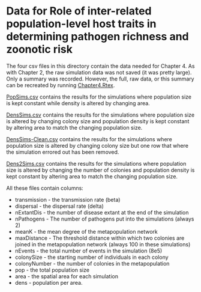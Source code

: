 Data for Role of inter-related population-level host traits in determining pathogen richness and zoonotic risk
===================================================================================================================================================================

The four csv files in this directory contain the data needed for Chapter 4.
As with Chapter 2, the raw simulation data was not saved (it was pretty large). 
Only a summary was recorded.
However, the full, raw data, or this summary can be recreated by running [Chapter4.Rtex](../../Chapter4.Rtex).

[PopSims.csv](PopSims.csv) contains the results for the simulations where population size is kept constant while density is altered by changing area.

[DensSims.csv](DensSims.csv) contains the results for the simulations where population size is altered by changing colony size and population density is kept constant by altering area to match the changing population size.

[DensSims-Clean.csv](DensSims-Clean.csv) contains the results for the simulations where population size is altered by changing colony size but one row that where the simulation errored out has been removed.


[Dens2Sims.csv](Dens2Sims.csv) contains the results for the simulations where population size is altered by changing the number of colonies and population density is kept constant by altering area to match the changing population size.




All these files contain columns:
* transmission - the transmission rate (beta)
* dispersal - the dispersal rate (delta)
* nExtantDis - the number of disease extant at the end of the simulation
* nPathogens - The number of pathogens put into the simulations (always 2)
* meanK - the mean degree of the metapopulation network
* maxDistance - The threshold distance within which two colonies are joined in the metapopulation network (always 100 in these simulations)
* nEvents - the total number of events in the simulation (8e5)
* colonySize - the starting number of individuals in each colony
* colonyNumber - the number of colonies in the metapopulation
* pop - the total population size
* area - the spatial area for each simulation
* dens - population per area.

